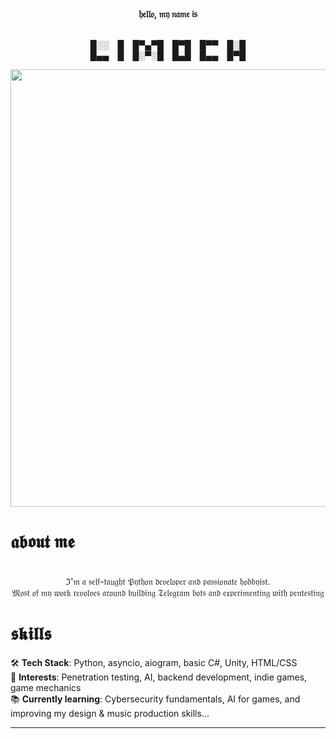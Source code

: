 <p align="center">
  <br><b>𝔥𝔢𝔩𝔩𝔬, 𝔪𝔶 𝔫𝔞𝔪𝔢 𝔦𝔰</b><br><br>
</p>
<p align="center">
█░░ █ █▀▄▀█ █▀█ █▀▀ █░█<br>
█▄▄ █ █░▀░█ █▄█ █▄▄ █▀█


</p>

<p align="center">
<a><img src="https://i.pinimg.com/originals/02/55/10/025510e323c10fd4509193355ddd9f30.gif" width="700" /></a>
</p>

# 𝖆𝖇𝖔𝖚𝖙 𝖒𝖊
<p align="center"><br>
ℑ'𝔪 𝔞 𝔰𝔢𝔩𝔣-𝔱𝔞𝔲𝔤𝔥𝔱 𝔓𝔶𝔱𝔥𝔬𝔫 𝔡𝔢𝔳𝔢𝔩𝔬𝔭𝔢𝔯 𝔞𝔫𝔡 𝔭𝔞𝔰𝔰𝔦𝔬𝔫𝔞𝔱𝔢 𝔥𝔬𝔟𝔟𝔶𝔦𝔰𝔱.  <br>
𝔐𝔬𝔰𝔱 𝔬𝔣 𝔪𝔶 𝔴𝔬𝔯𝔨 𝔯𝔢𝔳𝔬𝔩𝔳𝔢𝔰 𝔞𝔯𝔬𝔲𝔫𝔡 𝔟𝔲𝔦𝔩𝔡𝔦𝔫𝔤 𝔗𝔢𝔩𝔢𝔤𝔯𝔞𝔪 𝔟𝔬𝔱𝔰 𝔞𝔫𝔡 𝔢𝔵𝔭𝔢𝔯𝔦𝔪𝔢𝔫𝔱𝔦𝔫𝔤 𝔴𝔦𝔱𝔥 𝔭𝔢𝔫𝔱𝔢𝔰𝔱𝔦𝔫𝔤<br>
</p>

# 𝖘𝖐𝖎𝖑𝖑𝖘
<p align="left">
🛠 <b>Tech Stack</b>: Python, asyncio, aiogram, basic C#, Unity, HTML/CSS  <br>
🎯 <b>Interests</b>: Penetration testing, AI, backend development, indie games, game mechanics<br>
📚 <b>Currently learning</b>: Cybersecurity fundamentals, AI for games, and improving my design & music production skills...<br>
</p>

---
